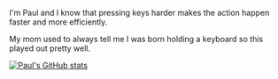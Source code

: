 I'm Paul and I know that pressing keys harder makes the action happen faster and more efficiently. 

My mom used to always tell me I was born holding a keyboard so this played out pretty well.


[![Paul's GitHub stats](https://github-readme-stats.vercel.app/api?username=ohpaul28)](https://github.com/ohpaul28/github-readme-stats)
